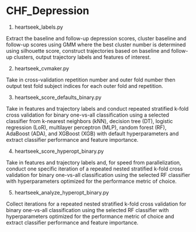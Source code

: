 # CHF_Depression

1. heartseek_labels.py

Extract the baseline and follow-up depression scores, cluster baseline and follow-up 
scores using GMM where the best cluster number is determined using silhouette score, 
construct trajectories based on baseline and follow-up clusters, output trajectory 
labels and features of interest. 

2. heartseek_cvmaker.py

Take in cross-validation repetition number and outer fold number then output
test fold subject indices for each outer fold and repetition.

3. heartseek_score_defaults_binary.py

Take in features and trajectory labels and conduct repeated stratified k-fold cross 
validation for binary one-vs-all classification using a selected classifier from 
k-nearest neighbors (kNN), decision tree (DT), logistic regression (LoR), multilayer 
perceptron (MLP), random forest (RF), AdaBoost (ADA), and XGBoost (XGB) with 
default hyperparameters and extract classifier performance and feature importance.

4. heartseek_score_hyperopt_binary.py

Take in features and trajectory labels and, for speed from parallelization, conduct 
one specific iteration of a repeated nested stratified k-fold cross validation 
for binary one-vs-all classification using the selected RF classifier with 
hyperparameters optimized for the performance metric of choice.

5. heartseek_analyze_hyperopt_binary.py

Collect iterations for a repeated nested stratified k-fold cross validation 
for binary one-vs-all classification using the selected RF classifier with 
hyperparameters optimized for the performance metric of choice and extract 
classifier performance and feature importance.
